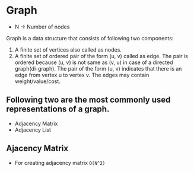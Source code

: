 # Graph

- N -> Number of nodes

Graph is a data structure that consists of following two components:
1. A finite set of vertices also called as nodes.
2. A finite set of ordered pair of the form (u, v) called as edge. The pair is ordered because (u, v) is not same as (v, u) in case of a directed graph(di-graph). The pair of the form (u, v) indicates that there is an edge from vertex u to vertex v. The edges may contain weight/value/cost.

## Following two are the most commonly used representations of a graph.
* Adjacency Matrix
* Adjacency List

## Ajacency Matrix

* For creating adjacency matrix `O(N^2)`